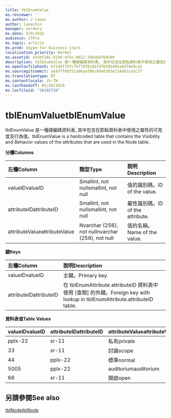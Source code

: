 ```yaml
---
title: tblEnumValue
ms.reviewer: ''
ms.author: v-lanac
author: lanachin
manager: serdars
ms.date: 3/9/2015
audience: ITPro
ms.topic: article
ms.prod: skype-for-business-itpro
localization_priority: Normal
ms.assetid: a33df20c-d19d-4f5c-b012-29dab8fb9200
description: tblEnumValue 是一種硬編碼資料表, 其中包含在節點資料表中使用之屬性的可見度及行為值。
ms.openlocfilehash: bf1ddf75fc7b7fd78c85f47626b465a4d74e5ca2
ms.sourcegitcommit: ab47ff88f51a96aaf8bc99a6303e114d41ca5c2f
ms.translationtype: MT
ms.contentlocale: zh-TW
ms.lasthandoff: 05/20/2019
ms.locfileid: "36192738"
---
```

# <a name="tblenumvalue"></a><span data-ttu-id="b7f04-103">tblEnumValue</span><span class="sxs-lookup"><span data-stu-id="b7f04-103">tblEnumValue</span></span>
 
<span data-ttu-id="b7f04-104">tblEnumValue 是一種硬編碼資料表, 其中包含在節點資料表中使用之屬性的可見度及行為值。</span><span class="sxs-lookup"><span data-stu-id="b7f04-104">tblEnumValue is a hardcoded table that contains the Visibility and Behavior values of the attributes that are used in the Node table.</span></span>
  
<span data-ttu-id="b7f04-105">**分欄**</span><span class="sxs-lookup"><span data-stu-id="b7f04-105">**Columns**</span></span>

|<span data-ttu-id="b7f04-106">**左欄**</span><span class="sxs-lookup"><span data-stu-id="b7f04-106">**Column**</span></span>|<span data-ttu-id="b7f04-107">**類型**</span><span class="sxs-lookup"><span data-stu-id="b7f04-107">**Type**</span></span>|<span data-ttu-id="b7f04-108">**說明**</span><span class="sxs-lookup"><span data-stu-id="b7f04-108">**Description**</span></span>|
|:-----|:-----|:-----|
|<span data-ttu-id="b7f04-109">valueID</span><span class="sxs-lookup"><span data-stu-id="b7f04-109">valueID</span></span>  <br/> |<span data-ttu-id="b7f04-110">Smallint, not null</span><span class="sxs-lookup"><span data-stu-id="b7f04-110">smallint, not null</span></span>  <br/> |<span data-ttu-id="b7f04-111">值的識別碼。</span><span class="sxs-lookup"><span data-stu-id="b7f04-111">ID of the value.</span></span>  <br/> |
|<span data-ttu-id="b7f04-112">attributeID</span><span class="sxs-lookup"><span data-stu-id="b7f04-112">attributeID</span></span>  <br/> |<span data-ttu-id="b7f04-113">Smallint, not null</span><span class="sxs-lookup"><span data-stu-id="b7f04-113">smallint, not null</span></span>  <br/> |<span data-ttu-id="b7f04-114">屬性識別碼。</span><span class="sxs-lookup"><span data-stu-id="b7f04-114">ID of the attribute.</span></span>  <br/> |
|<span data-ttu-id="b7f04-115">attributeValue</span><span class="sxs-lookup"><span data-stu-id="b7f04-115">attributeValue</span></span>  <br/> |<span data-ttu-id="b7f04-116">Nvarchar (256), not null</span><span class="sxs-lookup"><span data-stu-id="b7f04-116">nvarchar (256), not null</span></span>  <br/> |<span data-ttu-id="b7f04-117">值的名稱。</span><span class="sxs-lookup"><span data-stu-id="b7f04-117">Name of the value.</span></span>  <br/> |
   
<span data-ttu-id="b7f04-118">**鍵**</span><span class="sxs-lookup"><span data-stu-id="b7f04-118">**Keys**</span></span>

|<span data-ttu-id="b7f04-119">**左欄**</span><span class="sxs-lookup"><span data-stu-id="b7f04-119">**Column**</span></span>|<span data-ttu-id="b7f04-120">**說明**</span><span class="sxs-lookup"><span data-stu-id="b7f04-120">**Description**</span></span>|
|:-----|:-----|
|<span data-ttu-id="b7f04-121">valueID</span><span class="sxs-lookup"><span data-stu-id="b7f04-121">valueID</span></span>  <br/> |<span data-ttu-id="b7f04-122">主鍵。</span><span class="sxs-lookup"><span data-stu-id="b7f04-122">Primary key.</span></span>  <br/> |
|<span data-ttu-id="b7f04-123">attributeID</span><span class="sxs-lookup"><span data-stu-id="b7f04-123">attributeID</span></span>  <br/> |<span data-ttu-id="b7f04-124">在 tblEnumAttribute attributeID 資料表中使用 [查閱] 的外鍵。</span><span class="sxs-lookup"><span data-stu-id="b7f04-124">Foreign key with lookup in tblEnumAttribute.attributeID table.</span></span>  <br/> |
   
<span data-ttu-id="b7f04-125">**資料表值**</span><span class="sxs-lookup"><span data-stu-id="b7f04-125">**Table Values**</span></span>

|<span data-ttu-id="b7f04-126">**valueID**</span><span class="sxs-lookup"><span data-stu-id="b7f04-126">**valueID**</span></span>|<span data-ttu-id="b7f04-127">**attributeID**</span><span class="sxs-lookup"><span data-stu-id="b7f04-127">**attributeID**</span></span>|<span data-ttu-id="b7f04-128">**attributeValue**</span><span class="sxs-lookup"><span data-stu-id="b7f04-128">**attributeValue**</span></span>|
|:-----|:-----|:-----|
|<span data-ttu-id="b7f04-129">pplx-2</span><span class="sxs-lookup"><span data-stu-id="b7f04-129">2</span></span>  <br/> |<span data-ttu-id="b7f04-130">sr-1</span><span class="sxs-lookup"><span data-stu-id="b7f04-130">1</span></span>  <br/> |<span data-ttu-id="b7f04-131">私有</span><span class="sxs-lookup"><span data-stu-id="b7f04-131">private</span></span>  <br/> |
|<span data-ttu-id="b7f04-132">3</span><span class="sxs-lookup"><span data-stu-id="b7f04-132">3</span></span>  <br/> |<span data-ttu-id="b7f04-133">sr-1</span><span class="sxs-lookup"><span data-stu-id="b7f04-133">1</span></span>  <br/> |<span data-ttu-id="b7f04-134">討論</span><span class="sxs-lookup"><span data-stu-id="b7f04-134">scope</span></span>  <br/> |
|<span data-ttu-id="b7f04-135">4</span><span class="sxs-lookup"><span data-stu-id="b7f04-135">4</span></span>  <br/> |<span data-ttu-id="b7f04-136">pplx-2</span><span class="sxs-lookup"><span data-stu-id="b7f04-136">2</span></span>  <br/> |<span data-ttu-id="b7f04-137">標準</span><span class="sxs-lookup"><span data-stu-id="b7f04-137">normal</span></span>  <br/> |
|<span data-ttu-id="b7f04-138">500</span><span class="sxs-lookup"><span data-stu-id="b7f04-138">5</span></span>  <br/> |<span data-ttu-id="b7f04-139">pplx-2</span><span class="sxs-lookup"><span data-stu-id="b7f04-139">2</span></span>  <br/> |<span data-ttu-id="b7f04-140">auditorium</span><span class="sxs-lookup"><span data-stu-id="b7f04-140">auditorium</span></span>  <br/> |
|<span data-ttu-id="b7f04-141">6</span><span class="sxs-lookup"><span data-stu-id="b7f04-141">6</span></span>  <br/> |<span data-ttu-id="b7f04-142">sr-1</span><span class="sxs-lookup"><span data-stu-id="b7f04-142">1</span></span>  <br/> |<span data-ttu-id="b7f04-143">開啟</span><span class="sxs-lookup"><span data-stu-id="b7f04-143">open</span></span>  <br/> |
   
## <a name="see-also"></a><span data-ttu-id="b7f04-144">另請參閱</span><span class="sxs-lookup"><span data-stu-id="b7f04-144">See also</span></span>

[<span data-ttu-id="b7f04-145">tblNode</span><span class="sxs-lookup"><span data-stu-id="b7f04-145">tblNode</span></span>](tblnode.md)
